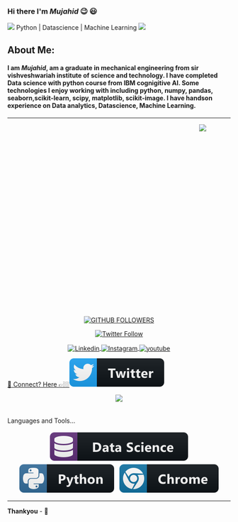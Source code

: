 ### Hi there I'm *Mujahid* :wink: :smiley:
<p align="center">
   
   <img src="https://media.giphy.com/media/WUlplcMpOCEmTGBtBW/giphy.gif" width="30"> Python | Datascience | Machine Learning <img src="https://media.giphy.com/media/WUlplcMpOCEmTGBtBW/giphy.gif" width="30">
</p>

## About Me:
  
#### I am *Mujahid*, am a graduate in mechanical engineering from sir vishveshwariah institute of science and technology. I have completed Data science with   python course from IBM cognigitive AI. Some technologies I enjoy working with including python, numpy, pandas, seaborn,scikit-learn, scipy, matplotlib, scikit-image. I have handson experience on Data analytics, Datascience, Machine Learning.
---
<a href="url"><img src = "https://lh3.googleusercontent.com/-7_HeAUv1-Ms/XyFdZHkRwlI/AAAAAAAAORQ/iKTqRvZxXmgeAYA1Koo_QBvUjtzkoUzdgCK8BGAsYHg/s0/IMG_20191128_081938.JPG" alt="MUJAHID" align="left" height= "433" width = "433" style="border-radius:600px"></a>
![](https://komarev.com/ghpvc/?username=mujahid2580&style=flat&color=35ffb6)

<p align="center">
	<a href="https://github.com/mujahid2580"><img alt = "GITHUB FOLLOWERS" src="https://img.shields.io/github/followers/mujahid2580?style=for-the-badge&color=09f&labelColor=black&logo=GitHub&label=mujahid2580" ></a>
</p>
<p align = "center">
	<a href="https://twitter.com/mujahid123654"><img alt="Twitter Follow" src="https://img.shields.io/twitter/follow/mujahid123654?style=for-the-badge&color=09f&labelColor=black&logo=twitter&label=mujahid123654"></a> </p>

<p align = "center">
	<a href="https://www.linkedin.com/in/b-mujahidulla-22904a199">
<img align="center" alt="Linkedin" width="22px" src="https://cdn.jsdelivr.net/npm/simple-icons@v3/icons/linkedin.svg" />
	</a>
	<a href="https://www.instagram.com/mujaaaaaaaaaahiddd/">
    <img align="center" alt="Instagram" width="22px" src="https://cdn.jsdelivr.net/npm/simple-icons@v3/icons/instagram.svg" />
  </a>
	<a href="https://www.youtube.com/channel/UCePP9DJBdM-4Jzq2p-94sYQ/"> 
    <img align="center" alt="youtube" width="29px" src="https://cdn.jsdelivr.net/npm/simple-icons@v3/icons/youtube.svg"/>

</p>

💬 Connect? Here 👉🏼[<img src="https://raw.githubusercontent.com/mujahid2580/mujahid2580/master/svg/twitter.svg">](https://twitter.com/mujahid123654/)

<p align="center" >
<a href="https://github.com/anuraghazra/github-readme-stats"> 
    <img  src="https://github-readme-stats.vercel.app/api?username=mujahid2580&&show_icons=true&theme=radical"/>
  </a>
</p>

<br />
Languages and Tools...
<p align ='center'>
	<img src="https://raw.githubusercontent.com/mujahid2580/mujahid2580/master/svg/datascience.svg" alt="csharp" style="vertical-align:top; margin:4px">
	<img src="https://raw.githubusercontent.com/mujahid2580/mujahid2580/master/svg/python.svg" alt="csharp" style="vertical-align:top; margin:4px">
	<img src="https://raw.githubusercontent.com/mujahid2580/mujahid2580/master/svg/chrome.svg" alt="python" style="vertical-align:top; margin:4px">
</p>

---
<b>Thankyou</b> - :pray:



